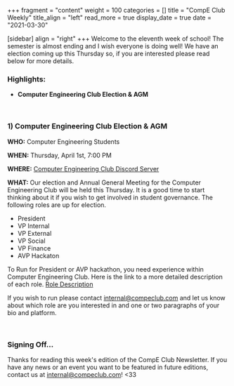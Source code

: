 +++
fragment = "content"
weight = 100
categories = []
title = "CompE Club Weekly"
title_align = "left"
read_more = true
display_date = true
date = "2021-03-30"

[sidebar]
align = "right"
+++
Welcome to the eleventh week of school! The semester is almost ending and I wish everyone is doing well! We have an election coming up this Thursday so, if you are interested please read below for more details.
<br/>

### Highlights:
* **Computer Engineering Club Election & AGM**
<br/>

### 1)  Computer Engineering Club Election & AGM

**WHO:** Computer Engineering Students

**WHEN:** Thursday, April 1st, 7:00 PM

**WHERE:** [Computer Engineering Club Discord Server](https://discord.gg/AgPyeuhyCp)

**WHAT:** Our election and Annual General Meeting for the Computer Engineering Club will be held this Thursday. It is a good time to start thinking about it if you wish to get involved in student governance. The following roles are up for election.
- President
- VP Internal
- VP External
- VP Social
- VP Finance
- AVP Hackaton

To Run for President or AVP hackathon, you need experience within Computer Engineering Club. Here is the link to a more detailed description of each role. [Role Description](https://docs.google.com/presentation/d/1qsHOBKf1bvF-hZNxQIXHwJcOeeFZojBWfUZZ5LCeo7Q/edit?usp=sharing)

If you wish to run please contact [internal@compeclub.com](mailto:internal@compeclub.com) and let us know about which role are you interested in and one or two paragraphs of your bio and platform.

<br/>

### Signing Off...
Thanks for reading this week's edition of the CompE Club Newsletter.  If you have any news or an event you want to be featured in future editions, contact us at [internal@compeclub.com](mailto:internal@compeclub.com)! <33


